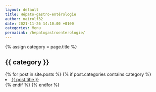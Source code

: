 ```yaml
---
layout: default
title: Hépato-gastro-entérologie
author: nairolf32
date: 2021-11-26 14:10:00 +0100
categories: Menu
permalink: /hepatogastroenterologie/
---
```


{% assign category = page.title %}

<h2>{{ category }}</h2>
{% for post in site.posts %}
{% if post.categories contains category %}
<li> <a href="{{ post.url | relative_url }}">{{ post.title }}</a></li>
{% endif %}
{% endfor %}
